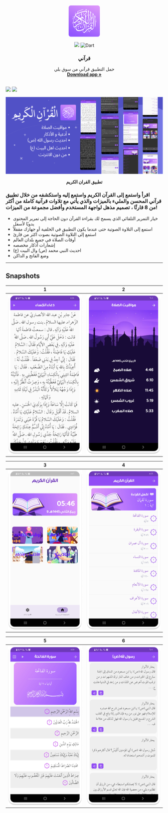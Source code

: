 
<br />
<div align="center">
  <a href="https://github.com/itsherifAhmed">
    <img src="image/Logo.png" alt="Logo" width="100" height="100">
  </a>

![](https://img.shields.io/badge/google%20play-download-green?logo=google-play)
![Dart](https://img.shields.io/badge/Dart-Language-blue?logo=dart)

<h3 align="center">قرآني</h3>

  <p align="center">
    حمل التطبيق قرآني من سوق بلي
    <br />
    <a href="https://play.google.com/store/apps/details?id=com.quran.dev"><strong>Download app »</strong></a>
    <br />
    <br />
    
  </p>
</div>




<img height="50" src="https://user-images.githubusercontent.com/25181517/117269608-b7dcfb80-ae58-11eb-8e66-6cc8753553f0.png"> <img height="50" src="https://user-images.githubusercontent.com/25181517/121406611-a8246b80-c95e-11eb-9b11-b771486377f6.png"> 




<p><img src="image/Framelog.png" /></p>
<p align="center"><b>تطبيق القران الكريم</b></p>

### اقرأ واستمع إلى القرآن الكريم واستمع إليه واستكشفه من خلال تطبيق قرآني المحسن  والمليء بالميزات والذي يأتي مع تلاوات قرآنية كاملة من أكثر من 8 قارئًا ، تصميم مذهل لواجهة المستخدم وأفضل مجموعة من الميزات!


- خيار التمرير التلقائي الذي يسمح لك بقراءة القرآن دون الحاجة إلى تمرير المحتوى يدويًا لأسفل
- استمع إلى التلاوة الصوتية حتى عندما يكون التطبيق في الخلفية أو جهازك مقفلاً
- استمع إلى التلاوة الصوتية بصوت اكثر من قارئ
- أوقات الصلاة في جميع بلدان العالم
- إشعارات أذكار مخصصه
- احديث النبي محمد (ص) وال البيت (ع)
- وضع الفاتح و الداكن






------------------------------







## Snapshots


| 1 | 2                       |
|------|-------------------------------------------|
|<img src="image/iPhone 14 & 15 Pro - 17.png" width="400">| <img src="image/iPhone 14 & 15 Pro - 18.png" width="400"> |


| 3                                      | 4                         |
|---------------------------------------------|----------------------------------------------|
| <img src="image/iPhone 14 & 15 Pro - 1.png" width="400"> | <img src="image/iPhone 14 & 15 Pro - 3.png" width="400"> |


| 5                                     | 6                             |
|----------------------------------------------|----------------------------------------------|
| <img src="image/iPhone 14 & 15 Pro - 5.png" width="400"> | <img src="image/iPhone 14 & 15 Pro - 9 - Copy.png" width="400"> |



